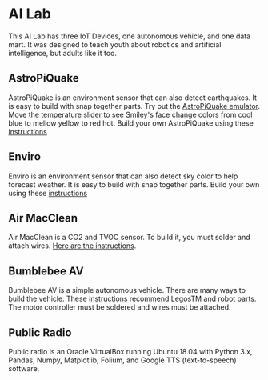 # AI Lab

This AI Lab has three IoT Devices, one autonomous vehicle, and one data mart.  It was designed to teach youth about robotics and artificial intelligence, but adults like it too.

<h2>AstroPiQuake</h2>

AstroPiQuake is an environment sensor that can also detect earthquakes.  It is easy to build with snap together parts.
Try out the [AstroPiQuake emulator](https://trinket.io/python/9c2e984979).  Move the temperature slider to see Smiley's face change colors from cool blue to mellow yellow to red hot.  Build your own AstroPiQuake using these <a href="https://github.com/NelsonPython/AstroPiQuake">instructions</a>

<h2>Enviro</h2>
Enviro is an environment sensor that can also detect sky color to help forecast weather.  It is easy to build with snap together parts.
Build your own using these <a href="https://github.com/NelsonPython/Enviro">instructions</a>

<h2>Air MacClean</h2>
Air MacClean is a CO2 and TVOC sensor.  To build it, you must solder and attach wires.  <a href="https://github.com/NelsonPython/Air_MacClean">Here are the instructions</a>.

<h2>Bumblebee AV</h2>
Bumblebee AV is a simple autonomous vehicle.  There are many ways to build the vehicle.  These <a href="https://github.com/NelsonPython/Bumblebee_AV">instructions</a> recommend LegosTM and robot parts.  The motor controller must be soldered and wires must be attached.  

<h2>Public Radio</h2>
Public radio is an Oracle VirtualBox running Ubuntu 18.04 with Python 3.x, Pandas, Numpy, Matplotlib, Folium, and Google TTS (text-to-speech) software.
